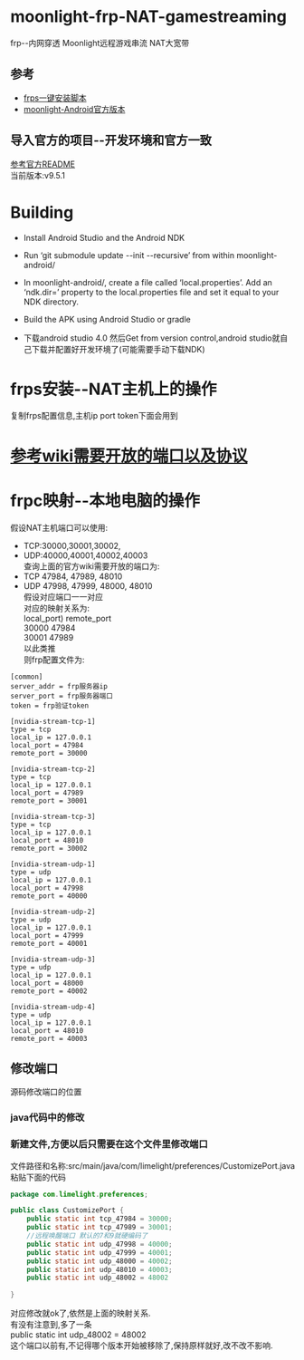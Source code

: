 # moonlight-frp-NAT-gamestreaming
frp--内网穿透 Moonlight远程游戏串流 NAT大宽带
##  参考
- [frps一键安装脚本](https://github.com/MvsCode/frps-onekey)
- [moonlight-Android官方版本](https://github.com/moonlight-stream/moonlight-android)
 ## 导入官方的项目--开发环境和官方一致
 [参考官方README](https://github.com/moonlight-stream/moonlight-android)  
 当前版本:v9.5.1
 # Building
- Install Android Studio and the Android NDK
- Run ‘git submodule update --init --recursive’ from within moonlight-android/
- In moonlight-android/, create a file called ‘local.properties’. Add an ‘ndk.dir=’ property to the local.properties file and set it equal to your NDK directory.
- Build the APK using Android Studio or gradle
 
 - 下载android studio 4.0 然后Get from version control,android studio就自己下载并配置好开发环境了(可能需要手动下载NDK)
 
 # frps安装--NAT主机上的操作  
 复制frps配置信息,主机ip port token下面会用到
 
 # [参考wiki需要开放的端口以及协议](https://github.com/moonlight-stream/moonlight-docs/wiki/Setup-Guide#manual-port-forwarding-advanced)
 
 # frpc映射--本地电脑的操作
 假设NAT主机端口可以使用:    
 - TCP:30000,30001,30002,  
 - UDP:40000,40001,40002,40003    
 查询上面的官方wiki需要开放的端口为:    
- TCP 47984, 47989, 48010  
- UDP 47998, 47999, 48000, 48010  
假设对应端口一一对应  
对应的映射关系为:  
local_port)    remote_port  
 30000         47984    
 30001         47989  
 以此类推  
 则frp配置文件为:  
 ```
 [common]
server_addr = frp服务器ip
server_port = frp服务器端口
token = frp验证token

[nvidia-stream-tcp-1]
type = tcp
local_ip = 127.0.0.1
local_port = 47984
remote_port = 30000

[nvidia-stream-tcp-2]
type = tcp
local_ip = 127.0.0.1
local_port = 47989
remote_port = 30001

[nvidia-stream-tcp-3]
type = tcp
local_ip = 127.0.0.1
local_port = 48010
remote_port = 30002

[nvidia-stream-udp-1]
type = udp
local_ip = 127.0.0.1
local_port = 47998
remote_port = 40000

[nvidia-stream-udp-2]
type = udp
local_ip = 127.0.0.1
local_port = 47999
remote_port = 40001

[nvidia-stream-udp-3]
type = udp
local_ip = 127.0.0.1
local_port = 48000
remote_port = 40002

[nvidia-stream-udp-4]
type = udp
local_ip = 127.0.0.1
local_port = 48010
remote_port = 40003
 ```
 
## 修改端口
源码修改端口的位置  
### java代码中的修改
### 新建文件,方便以后只需要在这个文件里修改端口
文件路径和名称:src/main/java/com/limelight/preferences/CustomizePort.java  
粘贴下面的代码  
```java
package com.limelight.preferences;

public class CustomizePort {
    public static int tcp_47984 = 30000;
    public static int tcp_47989 = 30001;
    //远程唤醒端口 默认的7和9就硬编码了
    public static int udp_47998 = 40000;
    public static int udp_47999 = 40001;
    public static int udp_48000 = 40002;
    public static int udp_48010 = 40003;
    public static int udp_48002 = 48002
    
}
```
对应修改就ok了,依然是上面的映射关系.    
有没有注意到,多了一条    
    public static int udp_48002 = 48002  
这个端口以前有,不记得哪个版本开始被移除了,保持原样就好,改不改不影响.  


   	
